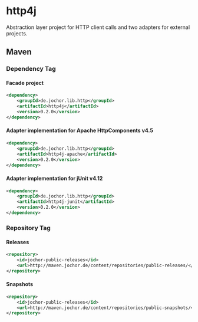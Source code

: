 # http4j
Abstraction layer project for HTTP client calls and two adapters for external projects.

## Maven

### Dependency Tag

#### Facade project

```xml
<dependency>
    <groupId>de.jochor.lib.http</groupId>
    <artifactId>http4j</artifactId>
    <version>0.2.0</version>
</dependency>
```

#### Adapter implementation for Apache HttpComponents v4.5

```xml
<dependency>
    <groupId>de.jochor.lib.http</groupId>
    <artifactId>http4j-apache</artifactId>
    <version>0.2.0</version>
</dependency>
```

#### Adapter implementation for jUnit v4.12

```xml
<dependency>
    <groupId>de.jochor.lib.http</groupId>
    <artifactId>http4j-junit</artifactId>
    <version>0.2.0</version>
</dependency>
```

### Repository Tag

#### Releases

```xml
<repository>
	<id>jochor-public-releases</id>
	<url>http://maven.jochor.de/content/repositories/public-releases/</url>
</repository>
```

#### Snapshots

```xml
<repository>
	<id>jochor-public-releases</id>
	<url>http://maven.jochor.de/content/repositories/public-snapshots/</url>
</repository>
```
